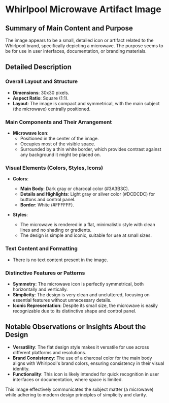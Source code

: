 # Whirlpool Microwave Artifact Image

## Summary of Main Content and Purpose
The image appears to be a small, detailed icon or artifact related to the Whirlpool brand, specifically depicting a microwave. The purpose seems to be for use in user interfaces, documentation, or branding materials.

## Detailed Description

### Overall Layout and Structure
- **Dimensions**: 30x30 pixels.
- **Aspect Ratio**: Square (1:1).
- **Layout**: The image is compact and symmetrical, with the main subject (the microwave) centrally positioned.

### Main Components and Their Arrangement
- **Microwave Icon**:
  - Positioned in the center of the image.
  - Occupies most of the visible space.
  - Surrounded by a thin white border, which provides contrast against any background it might be placed on.

### Visual Elements (Colors, Styles, Icons)
- **Colors**:
  - **Main Body**: Dark gray or charcoal color (#3A3B3C).
  - **Details and Highlights**: Light gray or silver color (#DCDCDC) for buttons and control panel.
  - **Border**: White (#FFFFFF).

- **Styles**:
  - The microwave is rendered in a flat, minimalistic style with clean lines and no shading or gradients.
  - The design is simple and iconic, suitable for use at small sizes.

### Text Content and Formatting
- There is no text content present in the image.

### Distinctive Features or Patterns
- **Symmetry**: The microwave icon is perfectly symmetrical, both horizontally and vertically.
- **Simplicity**: The design is very clean and uncluttered, focusing on essential features without unnecessary details.
- **Iconic Representation**: Despite its small size, the microwave is easily recognizable due to its distinctive shape and control panel.

## Notable Observations or Insights About the Design
- **Versatility**: The flat design style makes it versatile for use across different platforms and resolutions.
- **Brand Consistency**: The use of a charcoal color for the main body aligns with Whirlpool's brand colors, ensuring consistency in their visual identity.
- **Functionality**: This icon is likely intended for quick recognition in user interfaces or documentation, where space is limited.

This image effectively communicates the subject matter (a microwave) while adhering to modern design principles of simplicity and clarity.